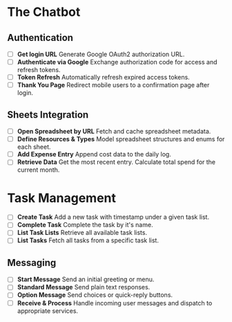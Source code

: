 # The Chatbot

## Authentication

- [ ] **Get login URL**
      Generate Google OAuth2 authorization URL.
- [ ] **Authenticate via Google**
      Exchange authorization code for access and refresh tokens.
- [ ] **Token Refresh**
      Automatically refresh expired access tokens.
- [ ] **Thank You Page**
      Redirect mobile users to a confirmation page after login.

## Sheets Integration

- [ ] **Open Spreadsheet by URL**
      Fetch and cache spreadsheet metadata.
- [ ] **Define Resources & Types**
      Model spreadsheet structures and enums for each sheet.
- [ ] **Add Expense Entry**
      Append cost data to the daily log.
- [ ] **Retrieve Data**
      Get the most recent entry. Calculate total spend for the current month.

# Task Management

- [ ] **Create Task**
      Add a new task with timestamp under a given task list.
- [ ] **Complete Task**
      Complete the task by it's name.
- [ ] **List Task Lists**
      Retrieve all available task lists.
- [ ] **List Tasks**
      Fetch all tasks from a specific task list.

## Messaging

- [ ] **Start Message**
      Send an initial greeting or menu.
- [ ] **Standard Message**
      Send plain text responses.
- [ ] **Option Message**
      Send choices or quick-reply buttons.
- [ ] **Receive & Process**
      Handle incoming user messages and dispatch to appropriate services.
